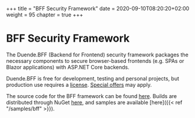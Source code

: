 +++
title = "BFF Security Framework"
date = 2020-09-10T08:20:20+02:00
weight = 95
chapter = true
+++

# BFF Security Framework

The Duende.BFF (Backend for Frontend) security framework packages the necessary components to secure browser-based frontends (e.g. SPAs or Blazor applications) with ASP.NET Core backends.

Duende.BFF is free for development, testing and personal projects, but production use requires a [license](https://duendesoftware.com/products/bff#pricing). [Special offers](https://duendesoftware.com/specialoffers) may apply.

The source code for the BFF framework can be found [here](https://github.com/DuendeSoftware/products/tree/main/bff). Builds are distributed through NuGet [here](https://www.nuget.org/packages/Duende.BFF/), and samples are available [here]({{< ref "/samples/bff" >}}).